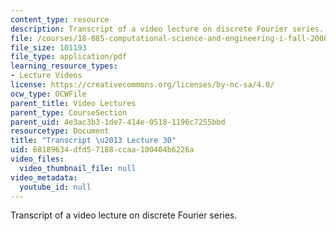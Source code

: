 ```yaml
---
content_type: resource
description: Transcript of a video lecture on discrete Fourier series.
file: /courses/18-085-computational-science-and-engineering-i-fall-2008/68189634dfd57188ccaa100404b6226a_18-085F08-L30.pdf
file_size: 101193
file_type: application/pdf
learning_resource_types:
- Lecture Videos
license: https://creativecommons.org/licenses/by-nc-sa/4.0/
ocw_type: OCWFile
parent_title: Video Lectures
parent_type: CourseSection
parent_uid: 4e3ac3b3-1de7-414e-0518-1196c7255bbd
resourcetype: Document
title: "Transcript \u2013 Lecture 30"
uid: 68189634-dfd5-7188-ccaa-100404b6226a
video_files:
  video_thumbnail_file: null
video_metadata:
  youtube_id: null
---
```

Transcript of a video lecture on discrete Fourier series.